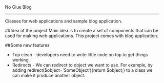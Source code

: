 No Glue Blog
_______
Classes for web applications and sample blog application. 

##Idea of the project
Main idea is to create a set of components that can be used for making web applications.
This project comes with blog application. 

##Some new features
- Top clean - developers need to write little code on top to get things working.
- Redirects - We can redirect to object we want to use. For example, by adding redirect($object='SomeObject'){return $object;} to a class we can make it produce another object.
